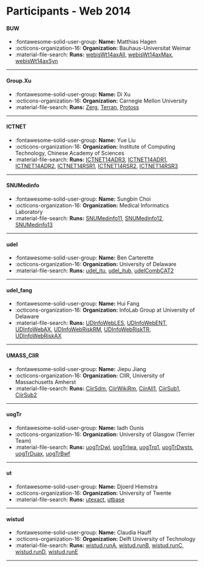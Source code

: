 # Participants - Web 2014 

#### BUW 
 - :fontawesome-solid-user-group: **Name:** Matthias Hagen 
 - :octicons-organization-16: **Organization:** Bauhaus-Universitat Weimar 
 - :material-file-search: **Runs:** [webisWt14axAll](./runs.md#webiswt14axall), [webisWt14axMax](./runs.md#webiswt14axmax), [webisWt14axSyn](./runs.md#webiswt14axsyn) 

---
#### Group.Xu 
 - :fontawesome-solid-user-group: **Name:** Di Xu 
 - :octicons-organization-16: **Organization:** Carnegie Mellon University 
 - :material-file-search: **Runs:** [Zerg](./runs.md#zerg), [Terran](./runs.md#terran), [Protoss](./runs.md#protoss) 

---
#### ICTNET 
 - :fontawesome-solid-user-group: **Name:** Yue Liu 
 - :octicons-organization-16: **Organization:** Institute of Computing Technology, Chinese Academy of Sciences 
 - :material-file-search: **Runs:** [ICTNET14ADR3](./runs.md#ictnet14adr3), [ICTNET14ADR1](./runs.md#ictnet14adr1), [ICTNET14ADR2](./runs.md#ictnet14adr2), [ICTNET14RSR1](./runs.md#ictnet14rsr1), [ICTNET14RSR2](./runs.md#ictnet14rsr2), [ICTNET14RSR3](./runs.md#ictnet14rsr3) 

---
#### SNUMedinfo 
 - :fontawesome-solid-user-group: **Name:** Sungbin Choi 
 - :octicons-organization-16: **Organization:** Medical Informatics Laboratory 
 - :material-file-search: **Runs:** [SNUMedinfo11](./runs.md#snumedinfo11), [SNUMedinfo12](./runs.md#snumedinfo12), [SNUMedinfo13](./runs.md#snumedinfo13) 

---
#### udel 
 - :fontawesome-solid-user-group: **Name:** Ben Carterette 
 - :octicons-organization-16: **Organization:** University of Delaware 
 - :material-file-search: **Runs:** [udel_itu](./runs.md#udel_itu), [udel_itub](./runs.md#udel_itub), [udelCombCAT2](./runs.md#udelcombcat2) 

---
#### udel_fang 
 - :fontawesome-solid-user-group: **Name:** Hui Fang 
 - :octicons-organization-16: **Organization:** InfoLab Group at University of Delaware 
 - :material-file-search: **Runs:** [UDInfoWebLES](./runs.md#udinfowebles), [UDInfoWebENT](./runs.md#udinfowebent), [UDInfoWebAX](./runs.md#udinfowebax), [UDInfoWebRiskRM](./runs.md#udinfowebriskrm), [UDInfoWebRiskTR](./runs.md#udinfowebrisktr), [UDInfoWebRiskAX](./runs.md#udinfowebriskax) 

---
#### UMASS_CIIR 
 - :fontawesome-solid-user-group: **Name:** Jiepu Jiang 
 - :octicons-organization-16: **Organization:** CIIR, University of Massachusetts Amherst 
 - :material-file-search: **Runs:** [CiirSdm](./runs.md#ciirsdm), [CiirWikiRm](./runs.md#ciirwikirm), [CiirAll1](./runs.md#ciirall1), [CiirSub1](./runs.md#ciirsub1), [CiirSub2](./runs.md#ciirsub2) 

---
#### uogTr 
 - :fontawesome-solid-user-group: **Name:** Iadh Ounis 
 - :octicons-organization-16: **Organization:** University of Glasgow (Terrier Team) 
 - :material-file-search: **Runs:** [uogTrDwl](./runs.md#uogtrdwl), [uogTrIwa](./runs.md#uogtriwa), [uogTrq1](./runs.md#uogtrq1), [uogTrDwsts](./runs.md#uogtrdwsts), [uogTrDuax](./runs.md#uogtrduax), [uogTrBwf](./runs.md#uogtrbwf) 

---
#### ut 
 - :fontawesome-solid-user-group: **Name:** Djoerd Hiemstra 
 - :octicons-organization-16: **Organization:** University of Twente 
 - :material-file-search: **Runs:** [utexact](./runs.md#utexact), [utbase](./runs.md#utbase) 

---
#### wistud 
 - :fontawesome-solid-user-group: **Name:** Claudia Hauff 
 - :octicons-organization-16: **Organization:** Delft University of Technology 
 - :material-file-search: **Runs:** [wistud.runA](./runs.md#wistud.runa), [wistud.runB](./runs.md#wistud.runb), [wistud.runC](./runs.md#wistud.runc), [wistud.runD](./runs.md#wistud.rund), [wistud.runE](./runs.md#wistud.rune) 

---
